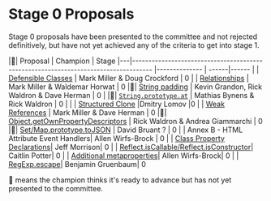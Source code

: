 # Stage 0 Proposals

Stage 0 proposals have been presented to the committee and not rejected definitively, but have not yet achieved any of the criteria to get into stage 1.


|🚀| Proposal                                                                                             | Champion      | Stage
|---|------------------------------------------------------------------------------------                 |-------------- | ------|------
| | [Defensible Classes](http://wiki.ecmascript.org/doku.php?id=strawman:defensible_classes) | Mark Miller & Doug Crockford | 0
| | [Relationships](http://wiki.ecmascript.org/doku.php?id=strawman:relationships) | Mark Miller & Waldemar Horwat | 0
|🚀| [String padding](http://wiki.ecmascript.org/doku.php?id=strawman:string_padding) | Kevin Grandon, Rick Waldron & Dave Herman | 0     |
|🚀| [`String.prototype.at`](https://github.com/mathiasbynens/String.prototype.at) | Mathias Bynens & Rick Waldron | 0     |
| | [Structured Clone](https://github.com/dslomov-chromium/ecmascript-structured-clone)       |Dmitry Lomov   |0
| | [Weak References](http://wiki.ecmascript.org/doku.php?id=strawman:weakreferences) | Mark Miller & Dave Herman | 0
|🚀| [Object.getOwnPropertyDescriptors](https://gist.github.com/WebReflection/9353781) | Rick Waldron & Andrea Giammarchi | 0
|🚀| [Set/Map.prototype.toJSON](https://github.com/DavidBruant/Map-Set.prototype.toJSON) | David Bruant ? | 0
| | Annex B - HTML Attribute Event Handlers| Allen Wirfs-Brock | 0
| | [Class Property Declarations](https://gist.github.com/jeffmo/054df782c05639da2adb)| Jeff Morrison| 0
| | [Reflect.isCallable/Reflect.isConstructor](https://github.com/caitp/TC39-Proposals/blob/master/tc39-reflect-isconstructor-iscallable.md)| Caitlin Potter| 0
| | [Additional metaproperties](https://github.com/allenwb/ESideas/blob/master/ES7MetaProps.md)| Allen Wirfs-Brock| 0
| | [RegExp.escape](https://github.com/benjamingr/RexExp.escape)| Benjamin Gruenbaum| 0

🚀 means the champion thinks it's ready to advance but has not yet presented to the committee.

